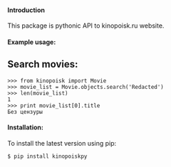 #### Introduction

This package is pythonic API to kinopoisk.ru website.

#### Example usage:

## Search movies:

```
>>> from kinopoisk import Movie
>>> movie_list = Movie.objects.search('Redacted')
>>> len(movie_list)
1
>>> print movie_list[0].title
Без цензуры
```
#### Installation:

To install the latest version using pip:

```
$ pip install kinopoiskpy
```